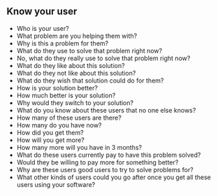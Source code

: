 ## Know your user

* Who is your user?
* What problem are you helping them with?
* Why is this a problem for them?
* What do they use to solve that problem right now?
* No, what do they really use to solve that problem right now?
* What do they like about this solution?
* What do they not like about this solution?
* What do they wish that solution could do for them?
* How is your solution better?
* How much better is your solution?
* Why would they switch to your solution?
* What do you know about these users that no one else knows?
* How many of these users are there?
* How many do you have now?
* How did you get them?
* How will you get more?
* How many more will you have in 3 months?
* What do these users currently pay to have this problem solved?
* Would they be willing to pay more for something better?
* Why are these users good users to try to solve problems for?
* What other kinds of users could you go after once you get all these users using your software?
